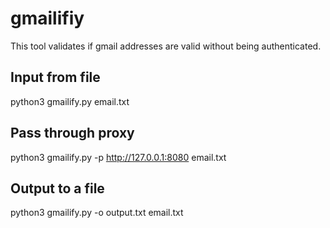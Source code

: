 # gmailifiy
This tool validates if gmail addresses are valid without being authenticated.


## Input from file

python3 gmailify.py email.txt

## Pass through proxy

python3 gmailify.py -p http://127.0.0.1:8080 email.txt

## Output to a file

python3 gmailify.py -o output.txt email.txt
